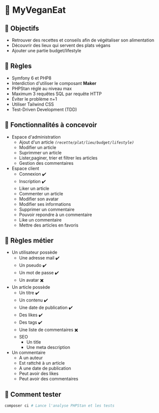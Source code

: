 # 🍃 MyVeganEat

## 🎯 Objectifs
- Retrouver des recettes et conseils afin de végétaliser son alimentation
- Découvrir des lieux qui servent des plats végans 
- Ajouter une partie budget/lifestyle

## 📑 Règles
- Symfony 6 et PHP8
- Interdiction d'utiliser le composant **Maker**
- PHPStan réglé au niveau max
- Maximum 3 requêtes SQL par requête HTTP
- Éviter le problème n+1
- Utiliser Tailwind CSS
- Test-Driven Development (TDD)

## 🐘 Fonctionnalités à concevoir
- Espace d'administration
    - Ajout d'un article *`(recette/plat/lieu/budget/lifestyle)`*
    - Modifier un article
    - Suprimmer un article
    - Lister,paginer, trier et filtrer les articles
    - Gestion des commentaires
- Espace client
    - Connexion ✔️
    - Inscription ✔️
    - Liker un article
    - Commenter un article
    - Modifier son avatar
    - Modifier ses informations
    - Supprimer un commentaire
    - Pouvoir repondre à un commentaire
    - Like un commentaire
    - Mettre des articles en favoris

## 🎒 Règles métier
- Un utilisateur possède
    - Une adresse mail ✔️ 
    - Un pseudo ✔️
    - Un mot de passe ✔️
    - Un avatar ✖️
- Un article possède
    - Un titre ✔️
    - Un contenu ✔️
    - Une date de publication ✔️
    - Des likes ✔️
    - Des tags ✔️
    - Une liste de commentaires ✖️
    - SEO
        - Un title
        - Une meta description
- Un commentaire
    - A un auteur
    - Est rattché à un article
    - A une date de publication
    - Peut avoir des likes
    - Peut avoir des commentaires

## 🌿 Comment tester
```sh
composer ci # Lance l'analyse PHPStan et les tests
```